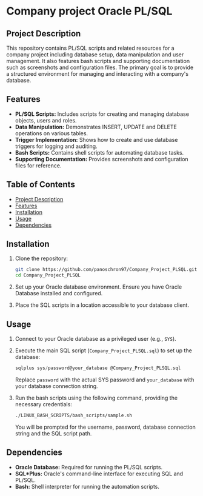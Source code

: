 # Company project Oracle PL/SQL

## Project Description

This repository contains PL/SQL scripts and related resources for a company project including database setup, data manipulation and user management. It also features bash scripts and supporting documentation such as screenshots and configuration files. The primary goal is to provide a structured environment for managing and interacting with a company's database.

## Features

- **PL/SQL Scripts:** Includes scripts for creating and managing database objects, users and roles.
- **Data Manipulation:** Demonstrates INSERT, UPDATE and DELETE operations on various tables.
- **Trigger Implementation:** Shows how to create and use database triggers for logging and auditing.
- **Bash Scripts:** Contains shell scripts for automating database tasks.
- **Supporting Documentation:** Provides screenshots and configuration files for reference.

## Table of Contents

- [Project Description](#project-description)
- [Features](#features)
- [Installation](#installation)
- [Usage](#usage)
- [Dependencies](#dependencies)

## Installation

1.  Clone the repository:
    ```bash
    git clone https://github.com/panoschron97/Company_Project_PLSQL.git
    cd Company_Project_PLSQL
    ```

2.  Set up your Oracle database environment. Ensure you have Oracle Database installed and configured.

3.  Place the SQL scripts in a location accessible to your database client.

## Usage

1.  Connect to your Oracle database as a privileged user (e.g., `SYS`).

2.  Execute the main SQL script (`Company_Project_PLSQL.sql`) to set up the database:
    ```sql
    sqlplus sys/password@your_database @Company_Project_PLSQL.sql
    ```
    Replace `password` with the actual SYS password and `your_database` with your database connection string.

3.  Run the bash scripts using the following command, providing the necessary credentials:
    ```bash
    ./LINUX_BASH_SCRIPTS/bash_scripts/sample.sh
    ```
    You will be prompted for the username, password, database connection string and the SQL script path.

## Dependencies

-   **Oracle Database:** Required for running the PL/SQL scripts.
-   **SQL*Plus:** Oracle's command-line interface for executing SQL and PL/SQL.
-   **Bash:** Shell interpreter for running the automation scripts.
